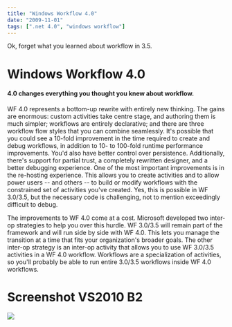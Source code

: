 ```yaml
---
title: "Windows Workflow 4.0"
date: "2009-11-01"
tags: [".net 4.0", "windows workflow"]
---
```


Ok, forget what you learned about workflow in 3.5.

# Windows Workflow 4.0

#### 4.0 changes everything you thought you knew about workflow.

WF 4.0 represents a bottom-up rewrite with entirely new thinking. The gains are enormous: custom activities take centre stage, and authoring them is much simpler; workflows are entirely declarative; and there are three workflow flow styles that you can combine seamlessly. It's possible that you could see a 10-fold improvement in the time required to create and debug workflows, in addition to 10- to 100-fold runtime performance improvements. You'd also have better control over persistence. Additionally, there's support for partial trust, a completely rewritten designer, and a better debugging experience. One of the most important improvements is in the re-hosting experience. This allows you to create activities and to allow power users -- and others -- to build or modify workflows with the constrained set of activities you've created. Yes, this is possible in WF 3.0/3.5, but the necessary code is challenging, not to mention exceedingly difficult to debug.

The improvements to WF 4.0 come at a cost. Microsoft developed two inter-op strategies to help you over this hurdle. WF 3.0/3.5 will remain part of the framework and will run side by side with WF 4.0. This lets you manage the transition at a time that fits your organization's broader goals. The other inter-op strategy is an inter-op activity that allows you to use WF 3.0/3.5 activities in a WF 4.0 workflow. Workflows are a specialization of activities, so you'll probably be able to run entire 3.0/3.5 workflows inside WF 4.0 workflows.

# Screenshot VS2010 B2

![](/Images/vs2010Wf.jpg)
